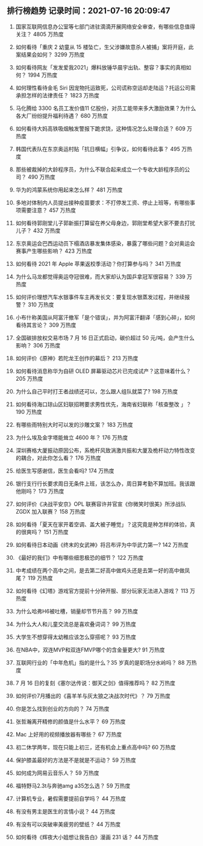 
## 排行榜趋势 记录时间：2021-07-16 20:09:47
  
  1. 国家互联网信息办公室等七部门进驻滴滴开展网络安全审查，有哪些信息值得关注？ 4805 万热度
    
  2. 如何看待「重庆 2 幼童从 15 楼坠亡，生父涉嫌故意杀人被捕」案将开庭，此案结果会如何？ 3299 万热度
    
  3. 如何看待网友「发发爱我2021」爆料放锤华晨宇出轨、整容？事实的真相如何？ 1994 万热度
    
  4. 如何理性看待金毛 Siri 因宠物托运致死，公司谎称空运却走陆运？托运公司需承担怎样的法律责任？ 1823 万热度
    
  5. 马化腾给 3300 名员工发价值11 亿股份，对员工能带来多大激励效果？为什么各大厂纷纷提升福利待遇？ 680 万热度
    
  6. 如何看待大妈高铁吸烟触发警报下跪求饶，这种情况怎么处理合适？ 609 万热度
    
  7. 韩国代表队在东京奥运村贴「抗日横幅」引争议，如何看待此事？ 495 万热度
    
  8. 那些被裁掉的大龄程序员，为什么不联合起来成立一个专收大龄程序员的公司？ 490 万热度
    
  9. 华为的鸿蒙系统你用起来怎么样？ 481 万热度
    
  10. 多地对体制内人员提出接种疫苗要求：不打停发工资、停止上班等，有哪些事项需要注意？ 457 万热度
    
  11. 如何看待郭刚堂儿子郭新振打算留在养父母身边，郭刚堂希望大家不要去打扰儿子？ 432 万热度
    
  12. 东京奥运会巴西运动员下榻酒店暴发集体感染，暴露了哪些问题？会对奥运会赛事产生哪些影响？ 423 万热度
    
  13. 如何看待 2021 年 Apple 苹果返校季活动？你打算参与吗？ 341 万热度
    
  14. 为什么马龙都觉得奥运夺冠很难，而大家却认为国乒拿冠军很容易？ 339 万热度
    
  15. 如何评价理想汽车水银事件车主再发长文：要复现水银蒸发过程，并继续报警？ 310 万热度
    
  16. 小布什称美国从阿富汗撤军「是个错误」，并为阿富汗翻译「感到心碎」，如何看待其言论？ 309 万热度
    
  17. 全国碳排放权交易市场 7 月 16 日正式启动，碳价超过 50 元/吨，会产生什么影响？ 306 万热度
    
  18. 如何评价《原神》若陀龙王创作的幕后？ 213 万热度
    
  19. 如何看待消息称华为自研 OLED 屏幕驱动芯片已完成试产？这意味着什么？ 205 万热度
    
  20. 为什么自己平时打王者战绩还可以，怎么跟人组队就菜了? 198 万热度
    
  21. 如何看待海口琼山区妇联招聘要求男性优先，海南省妇联称「核查整改 」？ 190 万热度
    
  22. 有哪些雨特别大时可以发的沙雕文案？ 183 万热度
    
  23. 为什么埃及金字塔能耸立 4600 年？ 176 万热度
    
  24. 深圳赛格大厦振动原因公布，系桅杆风致涡激共振和大厦及桅杆动力特性改变的耦合，对此你怎么看？ 176 万热度
    
  25. 给医生写感谢信，医生会看吗? 174 万热度
    
  26. 银行支行行长要求周日无条件上班，该怎么办，周日算考勤不算加班。我该跟他刚吗？ 173 万热度
    
  27. 如何评价《决战平安京》OPL 联赛容许并官宣《你微笑时很美》所涉战队 ZGDX 加入联赛？ 158 万热度
    
  28. 如何看待「夏天在家开着空调、盖大被子睡觉」？这究竟是种怎样的体验，真的很爽吗？ 151 万热度
    
  29. 如何看待日本动画《终末的女武神》将吕布评为中华武力第一? 142 万热度
    
  30. 《最好的我们》中有哪些细思极恐的细节？ 122 万热度
    
  31. 中考成绩在两个高中之间，是去第二好高中做鸡头还是去第一好的高中做凤尾？ 119 万热度
    
  32. 如何看待《幻塔》游戏官方提前十分钟开服、部分玩家无法进入游戏？ 113 万热度
    
  33. 为什么哈弗H6被吐槽，销量却节节升高？ 99 万热度
    
  34. 为什么大人和儿童交流总是喜欢叠词词？ 99 万热度
    
  35. 大学生不想穿得太幼稚应该怎么穿搭呢？ 93 万热度
    
  36. 在NBA中，双连MVP和双连FMVP哪个的含金量更大? 91 万热度
    
  37. 互联网行业的「中年危机」指的是什么？35 岁真的是职场分水岭吗？ 88 万热度
    
  38. 7 月 16 日的复刻《塞尔达传说：御天之剑》值得推荐吗？ 82 万热度
    
  39. 如何评价7月播出的《喜羊羊与灰太狼之决战次时代》？ 79 万热度
    
  40. 你是怎么找到创业的方向的？ 74 万热度
    
  41. 张哲瀚离开精修的颜值是什么水平？ 69 万热度
    
  42. Mac 上好用的视频播放器有哪些？ 67 万热度
    
  43. 初二休学两年，现在只能上初三，还有机会上重点高中吗? 60 万热度
    
  44. 保护膝盖最好的方法是不是就是不运动？ 59 万热度
    
  45. 如何成为网易云音乐人？ 59 万热度
    
  46. 福特野马2.3t与奔驰amg a35怎么选？ 59 万热度
    
  47. 计算机专业，暑假需要提前自学吗？ 44 万热度
    
  48. 有没有男主是医生的言情小说？ 44 万热度
    
  49. 有没有可以突破审美疲劳的壁纸？ 44 万热度
    
  50. 如何看待《辉夜大小姐想让我告白》漫画 231 话？ 44 万热度
    